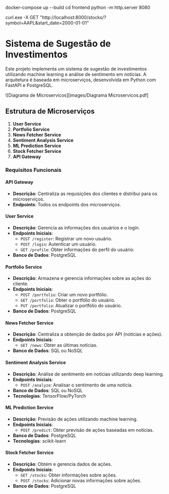 docker-compose up --build
cd frontend
python -m http.server 8080

curl.exe -X GET "http://localhost:8000/stocks/?symbol=AAPL&start_date=2000-01-01"



# Sistema de Sugestão de Investimentos

Este projeto implementa um sistema de sugestão de investimentos utilizando machine learning e análise de sentimento em notícias. A arquitetura é baseada em microserviços, desenvolvida em Python com FastAPI e PostgreSQL.

![Diagrama de Microservicos][images/Diagrama Microservicos.pdf]

## Estrutura de Microserviços

1. **User Service**
2. **Portfolio Service**
3. **News Fetcher Service**
4. **Sentiment Analysis Service**
5. **ML Prediction Service**
6. **Stock Fetcher Service**
7. **API Gateway**

### Requisitos Funcionais

#### API Gateway
- **Descrição**: Centraliza as requisições dos clientes e distribui para os microserviços.
- **Endpoints**: Todos os endpoints dos microserviços.

#### User Service
- **Descrição**: Gerencia as informações dos usuários e o login.
- **Endpoints Iniciais**:
  - `POST /register`: Registrar um novo usuário.
  - `POST /login`: Autenticar um usuário.
  - `GET /profile`: Obter informações do perfil do usuário.
- **Banco de Dados**: PostgreSQL

#### Portfolio Service
- **Descrição**: Armazena e gerencia informações sobre as ações do cliente.
- **Endpoints Iniciais**:
  - `POST /portfolio`: Criar um novo portfólio.
  - `GET /portfolio`: Obter o portfólio do usuário.
  - `PUT /portfolio`: Atualizar o portfólio do usuário.
- **Banco de Dados**: PostgreSQL

#### News Fetcher Service
- **Descrição**: Centraliza a obtenção de dados por API (notícias e ações).
- **Endpoints Iniciais**:
  - `GET /news`: Obter as últimas notícias.
- **Banco de Dados**: SQL ou NoSQL

#### Sentiment Analysis Service
- **Descrição**: Análise de sentimento em notícias utilizando deep learning.
- **Endpoints Iniciais**:
  - `POST /analyze`: Analisar o sentimento de uma notícia.
- **Banco de Dados**: SQL ou NoSQL
- **Tecnologias**: TensorFlow/PyTorch

#### ML Prediction Service
- **Descrição**: Previsão de ações utilizando machine learning.
- **Endpoints Iniciais**:
  - `POST /predict`: Obter previsão de ações baseadas em notícias.
- **Banco de Dados**: PostgreSQL
- **Tecnologias**: scikit-learn

#### Stock Fetcher Service
- **Descrição**: Obtém e gerencia dados de ações.
- **Endpoints Iniciais**:
  - `GET /stocks`: Obter informações sobre ações.
  - `POST /stocks`: Adicionar novas informações sobre ações.
- **Banco de Dados**: PostgreSQL

